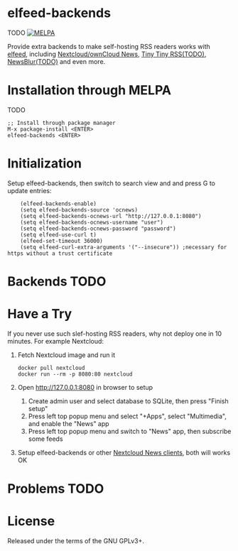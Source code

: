 elfeed-backends
==============
TODO [![MELPA](http://melpa.org/packages/elfeed-backends-badge.svg)](http://melpa.org/#/elfeed-backends)

Provide extra backends to make self-hosting RSS readers works
with [elfeed](https://github.com/skeeto/elfeed),
including
[Nextcloud/ownCloud News](https://nextcloud.com/),
[Tiny Tiny RSS(TODO)](https://tt-rss.org/fox/tt-rss),
[NewsBlur(TODO)](https://newsblur.com/) and even more.

# Installation through MELPA
TODO

    ;; Install through package manager
    M-x package-install <ENTER>
    elfeed-backends <ENTER>

# Initialization
Setup elfeed-backends, then switch to search view and and press G to update entries:

        (elfeed-backends-enable)
        (setq elfeed-backends-source 'ocnews)
        (setq elfeed-backends-ocnews-url "http://127.0.0.1:8080")
        (setq elfeed-backends-ocnews-username "user")
        (setq elfeed-backends-ocnews-password "password")
        (setq elfeed-use-curl t)
        (elfeed-set-timeout 36000)
        (setq elfeed-curl-extra-arguments '("--insecure")) ;necessary for https without a trust certificate

# Backends TODO

# Have a Try
If you never use such slef-hosting RSS readers, why not deploy one in 10 minutes. For
example Nextcloud:

1.  Fetch Nextcloud image and run it

        docker pull nextcloud
        docker run --rm -p 8080:80 nextcloud

2.  Open <http://127.0.0.1:8080> in browser to setup
    1.  Create admin user and select database to SQLite, then press "Finish setup"
    2.  Press left top popup menu and select "+Apps", select
        "Multimedia", and enable the "News" app
    3.  Press left top popup menu and switch to "News" app, then
        subscribe some feeds

3.  Setup elfeed-backends or
    other
    [Nextcloud News clients](https://github.com/owncloud/News-Android-App),
    both will works OK

# Problems TODO
<!-- Sometimes if the downloaded entires -->

# License

Released under the terms of the GNU GPLv3+.

